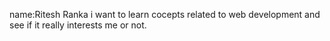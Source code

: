 name:Ritesh Ranka
i want to learn cocepts related to web development and see if it really interests me or not.
